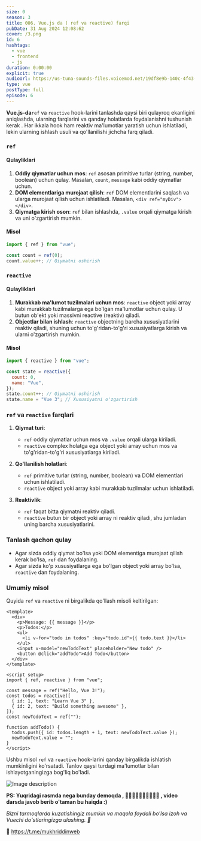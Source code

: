 ```yaml
---
size: 0
season: 3
title: 006. Vue.js da ( ref va reactive) farqi
pubDate: 31 Aug 2024 12:08:62
cover: /3.png
id: 6
hashtags:
  - vue
  - frontend
  - js
duration: 0:00:00
explicit: true
audioUrl: https://us-tuna-sounds-files.voicemod.net/19df8e9b-140c-4f43-8c0e-09c162821765-1658350707858.mp3
type: vue
postType: full
episode: 6
---
```


**Vue.js-da**`ref` va `reactive` hook-larini tanlashda qaysi biri qulayroq ekanligini aniqlashda, ularning farqlarini va qanday holatlarda foydalanishni tushunish kerak . Har ikkala hook ham reaktiv ma'lumotlar yaratish uchun ishlatiladi, lekin ularning ishlash usuli va qo'llanilishi jichcha farq qiladi.

### `ref`

#### Qulayliklari

1. **Oddiy qiymatlar uchun mos**: `ref` asosan primitive turlar (string, number, boolean) uchun qulay. Masalan, `count`, `message` kabi oddiy qiymatlar uchun.
2. **DOM elementlariga murojaat qilish**: `ref` DOM elementlarini saqlash va ularga murojaat qilish uchun ishlatiladi. Masalan, `<div ref="myDiv"></div>`.
3. **Qiymatga kirish oson**: `ref` bilan ishlashda, `.value` orqali qiymatga kirish va uni o'zgartirish mumkin.

#### Misol

```javascript
import { ref } from "vue";

const count = ref(0);
count.value++; // Qiymatni oshirish
```

### `reactive`

#### Qulayliklari

1. **Murakkab ma'lumot tuzilmalari uchun mos**: `reactive` object yoki array kabi murakkab tuzilmalarga ega bo'lgan ma'lumotlar uchun qulay. U butun ob'ekt yoki massivni reactive (reaktiv) qiladi.
2. **Objectlar bilan ishlash**: `reactive` objectning barcha xususiyatlarini reaktiv qiladi, shuning uchun to'g'ridan-to'g'ri xususiyatlarga kirish va ularni o'zgartirish mumkin.

#### Misol

```javascript
import { reactive } from "vue";

const state = reactive({
  count: 0,
  name: "Vue",
});
state.count++; // Qiymatni oshirish
state.name = "Vue 3"; // Xususiyatni o'zgartirish
```

### `ref` va `reactive` farqlari

1. **Qiymat turi**:

   - `ref` oddiy qiymatlar uchun mos va `.value` orqali ularga kiriladi.
   - `reactive` complex holatga ega object yoki array uchun mos va to'g'ridan-to'g'ri xususiyatlarga kiriladi.

2. **Qo'llanilish holatlari**:

   - `ref` primitive turlar (string, number, boolean) va DOM elementlari uchun ishlatiladi.
   - `reactive` object yoki array kabi murakkab tuzilmalar uchun ishlatiladi.

3. **Reaktivlik**:

   - `ref` faqat bitta qiymatni reaktiv qiladi.
   - `reactive` butun bir object yoki array ni reaktiv qiladi, shu jumladan uning barcha xususiyatlarini.

### Tanlash qachon qulay

- Agar sizda oddiy qiymat bo'lsa yoki DOM elementiga murojaat qilish kerak bo'lsa, `ref` dan foydalaning.
- Agar sizda ko'p xususiyatlarga ega bo'lgan object yoki array bo'lsa, `reactive` dan foydalaning.

### Umumiy misol

Quyida `ref` va `reactive` ni birgalikda qo'llash misoli keltirilgan:

```vue
<template>
  <div>
    <p>Message: {{ message }}</p>
    <p>Todos:</p>
    <ul>
      <li v-for="todo in todos" :key="todo.id">{{ todo.text }}</li>
    </ul>
    <input v-model="newTodoText" placeholder="New todo" />
    <button @click="addTodo">Add Todo</button>
  </div>
</template>

<script setup>
import { ref, reactive } from "vue";

const message = ref("Hello, Vue 3!");
const todos = reactive([
  { id: 1, text: "Learn Vue 3" },
  { id: 2, text: "Build something awesome" },
]);
const newTodoText = ref("");

function addTodo() {
  todos.push({ id: todos.length + 1, text: newTodoText.value });
  newTodoText.value = "";
}
</script>
```

Ushbu misol `ref` va `reactive` hook-larini qanday birgalikda ishlatish mumkinligini ko'rsatadi. Tanlov qaysi turdagi ma'lumotlar bilan ishlayotganingizga bog'liq bo'ladi.

![Image description](https://dev-to-uploads.s3.amazonaws.com/uploads/articles/zpem5yq3onw85o1bvn6t.png)

**PS: Yuqridagi rasmda nega bunday demoqda , 🤔🤔🫢🫢🙄🙄🙄😩😫😫 , video darsda javob berib o'taman bu haiqda :)**

_Bizni tarmoqlarda kuzatishingiz mumkin va maqola foydali bo'lsa izoh va Vuechi do'stlaringizga ulashing. 🫡_

🔗 https://t.me/mukhriddinweb
